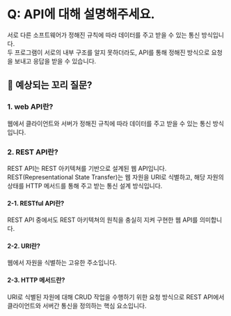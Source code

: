 # Q: API에 대해 설명해주세요.

서로 다른 소프트웨어가 정해진 규칙에 따라 데이터를 주고 받을 수 있는 통신 방식입니다. <BR/>
두 프로그램이 서로의 내부 구조를 알지 못하더라도, API를 통해 정해진 방식으로 요청을 보내고 응답을 받을 수 있습니다.

## 💬 예상되는 꼬리 질문?

### 1. web API란?
웹에서 클라이언트와 서버가 정해진 규칙에 따라 데이터를 주고 받을 수 있는 통신 방식입니다.

### 2. REST API란?
REST API는 REST 아키텍쳐를 기반으로 설계된 웹 API입니다.<br/>
REST(Representational State Transfer)는 웹 자원을 URI로 식별하고, 해당 자원의 상태를 HTTP 메서드를 통해 주고 받는 통신 설계 방식입니다.

#### 2-1. RESTful API란?
REST API 중에서도 REST 아키텍쳐의 원칙을 충실히 지켜 구현한 웹 API를 의미합니다.
#### 2-2. URI란?
웹에서 자원을 식별하는 고유한 주소입니다.
#### 2-3. HTTP 메서드란?
URI로 식별된 자원에 대해 CRUD 작업을 수행하기 위한 요청 방식으로 REST API에서 클라이언트와 서버간 통신을 정의하는 핵심 요소입니다.
